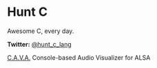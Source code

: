 # Hunt C
Awesome C, every day.

**Twitter:** [@hunt_c_lang](https://twitter.com/hunt_c_lang)

[C.A.V.A.](https://github.com/karlstav/cava)
Console-based Audio Visualizer for ALSA

